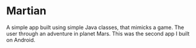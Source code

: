 # Martian
A simple app built using simple Java classes, that mimicks a game. 
The user through an adventure in planet Mars.
This was the second app I built on Android.
